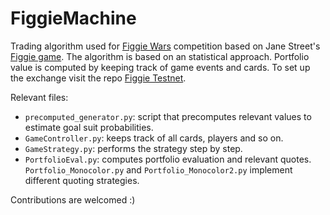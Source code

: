 # FiggieMachine
Trading algorithm used for [Figgie Wars](https://figgiewars.com/) competition based on Jane Street's [Figgie game](https://www.figgie.com/index.html). The algorithm is based on an statistical approach. Portfolio value is computed by keeping track of game events and cards. To set up the exchange visit the repo  [Figgie Testnet](https://github.com/0xDub/figgie-tournament-testnet).

Relevant files:
* `precomputed_generator.py`: script that precomputes relevant values to estimate goal suit probabilities.
* `GameController.py`: keeps track of all cards, players and so on.
* `GameStrategy.py`: performs the strategy  step by step.
* `PortfolioEval.py`: computes portfolio evaluation and relevant quotes. `Portfolio_Monocolor.py` and  `Portfolio_Monocolor2.py` implement different quoting strategies.

Contributions are welcomed :)





